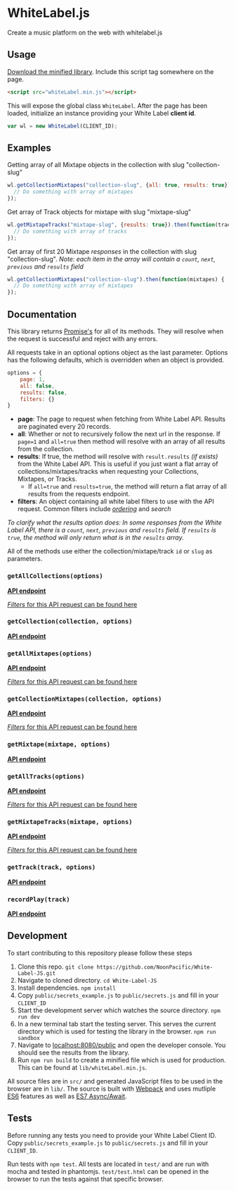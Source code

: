 # WhiteLabel.js

Create a music platform on the web with whitelabel.js

## Usage

[Download the minified library](https://raw.githubusercontent.com/NoonPacific/White-Label-JS/master/lib/whitelabel.min.js?token=AC519Rk8Ddna52N3zw7kB7zY73G24LVDks5XjamrwA%3D%3D).
Include this script tag somewhere on the page.

```html
<script src="whiteLabel.min.js"></script>
```

This will expose the global class `WhiteLabel`. After the page has been loaded, initialize an instance providing your White Label **client id**.

```javascript
var wl = new WhiteLabel(CLIENT_ID);
```

## Examples

Getting array of all Mixtape objects in the collection with slug "collection-slug"

```javascript
wl.getCollectionMixtapes("collection-slug", {all: true, results: true}).then(function(mixtapes) {
  // Do something with array of mixtapes
});
```

Get array of Track objects for mixtape with slug "mixtape-slug"

```javascript
wl.getMixtapeTracks("mixtape-slug", {results: true}).then(function(tracks) {
  // Do something with array of tracks
});
```

Get array of first 20 Mixtape _responses_ in the collection with slug "collection-slug". _Note: each item in the array will contain a `count`, `next`, `previous` and `results` field_

```javascript
wl.getCollectionMixtapes("collection-slug").then(function(mixtapes) {
  // Do something with array of mixtapes
});
```

## Documentation

This library returns [Promise's](https://developer.mozilla.org/en-US/docs/Web/JavaScript/Reference/Global_Objects/Promise) for all of its methods. They will resolve when the request is successful and reject with any errors.

All requests take in an optional options object as the last parameter. Options has the following defaults, which is overridden when an object is provided.

```javascript
options = {
    page: 1,
    all: false,
    results: false,
    filters: {}
}
```

- **page**: The page to request when fetching from White Label API. Results are paginated every 20 records.
- **all**: Whether or not to recursively follow the next url in the response. If `page=1` and `all=true` then method will resolve with an array of all results from the collection.
- **results**: If true, the method will resolve with `result.results` _(if exists)_ from the White Label API. This is useful if you just want a flat array of collections/mixtapes/tracks when requesting your Collections, Mixtapes, or Tracks.
    + If `all=true` and `results=true`, the method will return a flat array of all results from the requests endpoint.
- **filters**: An object containing all white label filters to use with the API request. Common filters include [_ordering_](http://whitelabel.cool/docs/api/reference/#a-note-on-ordering) and _search_

_To clarify what the results option does: In some responses from the White Label API, there is a `count`, `next`, `previous` and `results` field. If `results` is `true`, the method will only return what is in the `results` array._

All of the methods use either the collection/mixtape/track `id` or `slug` as parameters.

### `getAllCollections(options)`

[**API endpoint**](http://whitelabel.cool/docs/api/reference/#collections)

[*Filters* for this API request can be found here](http://whitelabel.cool/docs/api/reference/#filters)

### `getCollection(collection, options)`

[**API endpoint**](http://whitelabel.cool/docs/api/reference/#collectionscollection)

### `getAllMixtapes(options)`

[**API endpoint**](http://whitelabel.cool/docs/api/reference/#mixtapes)

[*Filters* for this API request can be found here](http://whitelabel.cool/docs/api/reference/#filters_1)

### `getCollectionMixtapes(collection, options)`

[**API endpoint**](http://whitelabel.cool/docs/api/reference/#mixtapes)

[*Filters* for this API request can be found here](http://whitelabel.cool/docs/api/reference/#filters_1)

### `getMixtape(mixtape, options)`

[**API endpoint**](http://whitelabel.cool/docs/api/reference/#mixtapesmixtape)

### `getAllTracks(options)`

[**API endpoint**](http://whitelabel.cool/docs/api/reference/#tracks)

[*Filters* for this API request can be found here](http://whitelabel.cool/docs/api/reference/#filters_2)

### `getMixtapeTracks(mixtape, options)`

[**API endpoint**](http://whitelabel.cool/docs/api/reference/#trackstrack)

[*Filters* for this API request can be found here](http://whitelabel.cool/docs/api/reference/#filters_2)

### `getTrack(track, options)`

[**API endpoint**](http://whitelabel.cool/docs/api/reference/#trackstrack)

### `recordPlay(track)`

[**API endpoint**](http://whitelabel.cool/docs/api/reference/#eventsplaystrack)

## Development

To start contributing to this repository please follow these steps

1. Clone this repo. `git clone https://github.com/NoonPacific/White-Label-JS.git`
2. Navigate to cloned directory. `cd White-Label-JS`
4. Install dependencies. `npm install`
5. Copy `public/secrets_example.js` to `public/secrets.js` and fill in your `CLIENT_ID`
6. Start the development server which watches the source directory. `npm run dev`
7. In a new terminal tab start the testing server. This serves the current directory which is used for testing the library in the browser. `npm run sandbox`
8. Navigate to [localhost:8080/public](http://localhost:8080/public) and open the developer console. You should see the results from the library.
9. Run `npm run build` to create a minified file which is used for production. This can be found at `lib/whiteLabel.min.js`.

All source files are in `src/` and generated JavaScript files to be used in the browser are in `lib/`. The source is built with [Webpack](https://webpack.github.io/) and uses mutliple [ES6](https://github.com/lukehoban/es6features) features as well as [ES7 Async/Await](http://rossboucher.com/await).

## Tests

Before running any tests you need to provide your White Label Client ID. Copy `public/secrets_example.js` to `public/secrets.js` and fill in your `CLIENT_ID`.

Run tests with `npm test`. All tests are located in `test/` and are run with mocha and tested in phantomjs. `test/test.html` can be opened in the browser to run the tests against that specific browser.
